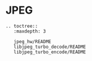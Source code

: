 # JPEG

```{eval-rst}
.. toctree::
   :maxdepth: 3

   jpeg_hw/README
   libjpeg_turbo_decode/README
   libjpeg_turbo_encode/README

```
